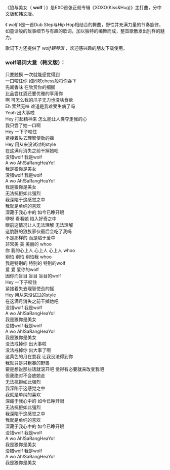 

《狼与美女（ **wolf** ）》是EXO首张正规专辑《XOXO(Kiss&Hug)》主打曲，分中文版和韩文版。

《 _wolf_ 》是一首Dub Step与Hip
Hop相结合的舞曲，野性并充满力量的节奏旋律，如童话般的故事细节与有趣的歌词，加以独特的编舞而成，整首歌散发出别样的魅力。

歌词下方还提供了 _wolf钢琴谱_ ，欢迎感兴趣的朋友下载使用。

### wolf唱词大意（韩文版）：

只要触摸 一次就能感觉得到  
一口咬住你 如同吃chess般将你吞下  
先闻香味 在欣赏你的细腻  
比品尝红酒还要优雅的享用你  
啊 可怎么我的爪子无力也没啥食欲  
Eh 索然无味 难道是我难受生病了吗  
Yeah 出大事啦  
Hey 打起精神来 怎么能让人类夺走我的心  
我只尝了她一口啊  
Hey 一下子咬住  
紧接着失去理智使劲的摇  
Hey 用从来没试过的style  
在这满月消失之前干掉她吧  
没错wolf 我是wolf  
A wo Ah!SaRangHeaYo!  
我是狼你是美女  
没错wolf 我是wolf  
A wo Ah!SaRangHeaYo!  
我是狼你是美女  
无法抗拒如此强烈  
我深陷于这感觉之中  
我就是单纯的喜欢  
深藏于我心中的 如今已睁开眼  
咿呀 看看她 陷入好奇之中  
眼前这情况让人无法理解 无法理解  
这肮脏的狼族家伙最后会吃了我吗  
不是那样的 而是陷于爱中  
非常美 美 美丽的 whoo  
你 我的心上人 心上人 心上人 whoo  
别怕 别怕 别怕我 whoo  
我是特别的 特别的 特别的wolf  
爱 爱 爱你的wolf  
因你而盲目 盲目 盲目的wolf  
Hey 一下子咬住  
紧接着失去理智使劲的摇  
Hey 用从来没试过的style  
在这满月消失之前干掉她吧  
没错wolf 我是wolf  
A wo Ah!SaRangHeaYo!  
我是狼你是美女  
没错wolf 我是wolf  
A wo Ah!SaRangHeaYo!  
我是狼你是美女  
没法戒掉你 出大事啦  
没法戒掉你 出大事了啊  
这黄色的月在耍我 让我没法得到你  
我就只是只粗暴的野兽  
要是想说那些话就滚开吧 觉得有必要就来改变我吧  
但我绝对不会放她走  
无法抗拒如此强烈  
我深陷于这感觉之中  
我就是单纯的喜欢  
深藏于我心中的 如今已睁开眼  
无法抗拒如此强烈  
我深陷于这感觉之中  
我就是单纯的喜欢  
深藏于我心中的 如今已睁开眼  
没错wolf 我是wolf  
A wo Ah!SaRangHeaYo!  
我是狼你是美女  
没错wolf 我是wolf  
A wo Ah!SaRangHeaYo!  
我是狼你是美女

